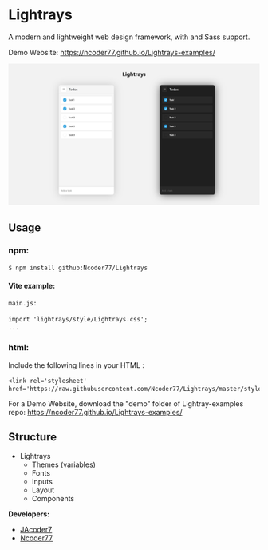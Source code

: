 # Lightrays
A modern and lightweight web design framework, with and Sass support.

Demo Website: https://ncoder77.github.io/Lightrays-examples/

![Lightrays example image](/img/example.png "LR example: responsive Web App")

 

## Usage
### npm:
```
$ npm install github:Ncoder77/Lightrays
```

#### Vite example:

```
main.js:

import 'lightrays/style/Lightrays.css';  
...
```

### html:
Include the following lines in your HTML <head>:
```
<link rel='stylesheet' href='https://raw.githubusercontent.com/Ncoder77/Lightrays/master/style/Lightrays.css'>
```


For a Demo Website, download the "demo" folder of Lightray-examples repo: https://ncoder77.github.io/Lightrays-examples/

## Structure

- Lightrays
    - Themes (variables)
    - Fonts
    - Inputs
    - Layout
    - Components

**Developers:**
* [JAcoder7](https://github.com/JAcoder7 "go to his github-accont")
* [Ncoder77](https://github.com/Ncoder77 "go to his github-accont")
<br><br>

